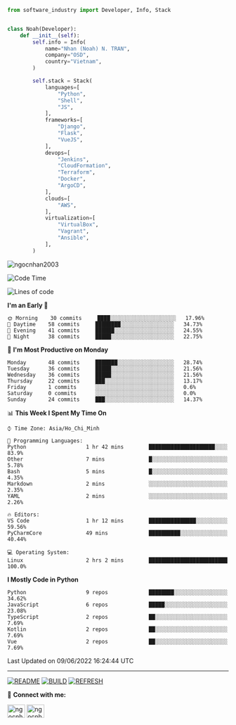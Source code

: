```python
from software_industry import Developer, Info, Stack


class Noah(Developer):
    def __init__(self):
        self.info = Info(
            name="Nhan (Noah) N. TRAN",
            company="OSD",
            country="Vietnam",
        )

        self.stack = Stack(
            languages=[
                "Python",
                "Shell",
                "JS",
            ],
            frameworks=[
                "Django",
                "Flask",
                "VueJS",
            ],
            devops=[
                "Jenkins",
                "CloudFormation",
                "Terraform",
                "Docker",
                "ArgoCD",
            ],
            clouds=[
                "AWS",
            ],
            virtualization=[
                "VirtualBox",
                "Vagrant",
                "Ansible",
            ],
        )
```
<img src="https://komarev.com/ghpvc/?username=ngocnhan2003&label=Profile%20views&color=0e75b6&style=flat" alt="ngocnhan2003" /> 

<!--START_SECTION:waka-->
![Code Time](http://img.shields.io/badge/Code%20Time-321%20hrs%2013%20mins-blue)

![Lines of code](https://img.shields.io/badge/From%20Hello%20World%20I%27ve%20Written-18%20Thousand%20lines%20of%20code-blue)

**I'm an Early 🐤** 

```text
🌞 Morning    30 commits     ████░░░░░░░░░░░░░░░░░░░░░   17.96% 
🌆 Daytime    58 commits     ████████░░░░░░░░░░░░░░░░░   34.73% 
🌃 Evening    41 commits     ██████░░░░░░░░░░░░░░░░░░░   24.55% 
🌙 Night      38 commits     █████░░░░░░░░░░░░░░░░░░░░   22.75%

```
📅 **I'm Most Productive on Monday** 

```text
Monday       48 commits     ███████░░░░░░░░░░░░░░░░░░   28.74% 
Tuesday      36 commits     █████░░░░░░░░░░░░░░░░░░░░   21.56% 
Wednesday    36 commits     █████░░░░░░░░░░░░░░░░░░░░   21.56% 
Thursday     22 commits     ███░░░░░░░░░░░░░░░░░░░░░░   13.17% 
Friday       1 commits      ░░░░░░░░░░░░░░░░░░░░░░░░░   0.6% 
Saturday     0 commits      ░░░░░░░░░░░░░░░░░░░░░░░░░   0.0% 
Sunday       24 commits     ███░░░░░░░░░░░░░░░░░░░░░░   14.37%

```


📊 **This Week I Spent My Time On** 

```text
⌚︎ Time Zone: Asia/Ho_Chi_Minh

💬 Programming Languages: 
Python                   1 hr 42 mins        █████████████████████░░░░   83.9% 
Other                    7 mins              █░░░░░░░░░░░░░░░░░░░░░░░░   5.78% 
Bash                     5 mins              █░░░░░░░░░░░░░░░░░░░░░░░░   4.35% 
Markdown                 2 mins              ░░░░░░░░░░░░░░░░░░░░░░░░░   2.35% 
YAML                     2 mins              ░░░░░░░░░░░░░░░░░░░░░░░░░   2.26%

🔥 Editors: 
VS Code                  1 hr 12 mins        ███████████████░░░░░░░░░░   59.56% 
PyCharmCore              49 mins             ██████████░░░░░░░░░░░░░░░   40.44%

💻 Operating System: 
Linux                    2 hrs 2 mins        █████████████████████████   100.0%

```

**I Mostly Code in Python** 

```text
Python                   9 repos             ████████░░░░░░░░░░░░░░░░░   34.62% 
JavaScript               6 repos             █████░░░░░░░░░░░░░░░░░░░░   23.08% 
TypeScript               2 repos             ██░░░░░░░░░░░░░░░░░░░░░░░   7.69% 
Kotlin                   2 repos             ██░░░░░░░░░░░░░░░░░░░░░░░   7.69% 
Vue                      2 repos             ██░░░░░░░░░░░░░░░░░░░░░░░   7.69%

```



 Last Updated on 09/06/2022 16:24:44 UTC
<!--END_SECTION:waka-->

<hr>

[![README](https://github.com/ngocnhan2003/ngocnhan2003/actions/workflows/000_readme.yml/badge.svg)](https://github.com/ngocnhan2003/ngocnhan2003/actions/workflows/000_readme.yml)
[![BUILD](https://github.com/ngocnhan2003/ngocnhan2003/actions/workflows/001_build.yml/badge.svg)](https://github.com/ngocnhan2003/ngocnhan2003/actions/workflows/001_build.yml)
[![REFRESH](https://github.com/ngocnhan2003/ngocnhan2003/actions/workflows/002_refresh.yml/badge.svg)](https://github.com/ngocnhan2003/ngocnhan2003/actions/workflows/002_refresh.yml)

🔗 **Connect with me:**

<a href="https://linkedin.com/in/ngocnhan2003" target="blank"><img align="center" src="https://raw.githubusercontent.com/rahuldkjain/github-profile-readme-generator/master/src/images/icons/Social/linked-in-alt.svg" alt="ngocnhan2003" height="30" width="40" /></a>
<a href="https://instagram.com/ngocnhan2003" target="blank"><img align="center" src="https://raw.githubusercontent.com/rahuldkjain/github-profile-readme-generator/master/src/images/icons/Social/instagram.svg" alt="ngocnhan2003" height="30" width="40" /></a>

